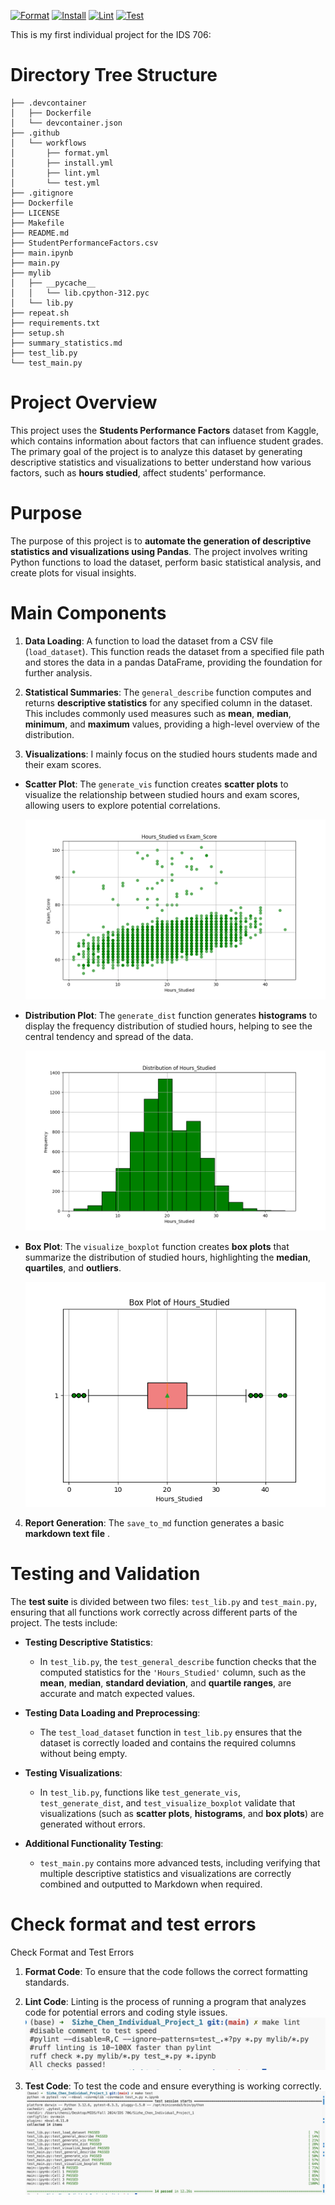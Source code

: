 [![Format](https://github.com/jessc0202/Sizhe_Chen_Individual_Project_1/actions/workflows/format.yml/badge.svg)](https://github.com/jessc0202/Sizhe_Chen_Individual_Project_1/actions/workflows/format.yml)
[![Install](https://github.com/jessc0202/Sizhe_Chen_Individual_Project_1/actions/workflows/install.yml/badge.svg)](https://github.com/jessc0202/Sizhe_Chen_Individual_Project_1/actions/workflows/install.yml)
[![Lint](https://github.com/jessc0202/Sizhe_Chen_Individual_Project_1/actions/workflows/lint.yml/badge.svg)](https://github.com/jessc0202/Sizhe_Chen_Individual_Project_1/actions/workflows/lint.yml)
[![Test](https://github.com/jessc0202/Sizhe_Chen_Individual_Project_1/actions/workflows/test.yml/badge.svg)](https://github.com/jessc0202/Sizhe_Chen_Individual_Project_1/actions/workflows/test.yml)


This is my first individual project for the IDS 706:
# **Directory Tree Structure**
```text
├── .devcontainer
│   ├── Dockerfile
│   └── devcontainer.json
├── .github
│   └── workflows
│       ├── format.yml
│       ├── install.yml
│       ├── lint.yml
│       └── test.yml
├── .gitignore
├── Dockerfile
├── LICENSE
├── Makefile
├── README.md
├── StudentPerformanceFactors.csv
├── main.ipynb
├── main.py
├── mylib
│   ├── __pycache__
│   │   └── lib.cpython-312.pyc
│   └── lib.py
├── repeat.sh
├── requirements.txt
├── setup.sh
├── summary_statistics.md
├── test_lib.py
└── test_main.py
```

# **Project Overview**
This project uses the **Students Performance Factors** dataset from Kaggle, which contains information about factors that can influence student grades. The primary goal of the project is to analyze this dataset by generating descriptive statistics and visualizations to better understand how various factors, such as **hours studied**, affect students' performance.

# **Purpose**
The purpose of this project is to **automate the generation of descriptive statistics and visualizations using Pandas**. The project involves writing Python functions to load the dataset, perform basic statistical analysis, and create plots for visual insights.

# **Main Components**
1. **Data Loading**:
   A function to load the dataset from a CSV file (`load_dataset`). This function reads the dataset from a specified file path and stores the data in a pandas DataFrame, providing the foundation for further analysis.

2. **Statistical Summaries**:
   The `general_describe` function computes and returns **descriptive statistics** for any specified column in the dataset. This includes commonly used measures such as **mean**, **median**, **minimum**, and **maximum** values, providing a high-level overview of the distribution.

3. **Visualizations**: I mainly focus on the studied hours students made and their exam scores.

- **Scatter Plot**: The `generate_vis` function creates **scatter plots** to visualize the relationship between studied hours and exam scores, allowing users to explore potential correlations.

  ![alt text](Figure_1.png)

- **Distribution Plot**: The `generate_dist` function generates **histograms** to display the frequency distribution of studied hours, helping to see the central tendency and spread of the data.

  ![alt text](Figure_2.png)

- **Box Plot**: The `visualize_boxplot` function creates **box plots** that summarize the distribution of studied hours, highlighting the **median**, **quartiles**, and **outliers**.

  ![alt text](Figure_3.png)

4. **Report Generation**:
   The `save_to_md` function generates a basic **markdown text file** .

# **Testing and Validation**

The **test suite** is divided between two files: `test_lib.py` and `test_main.py`, ensuring that all functions work correctly across different parts of the project. The tests include:

- **Testing Descriptive Statistics**: 
  - In `test_lib.py`, the `test_general_describe` function checks that the computed statistics for the `'Hours_Studied'` column, such as the **mean**, **median**, **standard deviation**, and **quartile ranges**, are accurate and match expected values.
  
- **Testing Data Loading and Preprocessing**: 
  - The `test_load_dataset` function in `test_lib.py` ensures that the dataset is correctly loaded and contains the required columns without being empty.
  
- **Testing Visualizations**: 
  - In `test_lib.py`, functions like `test_generate_vis`, `test_generate_dist`, and `test_visualize_boxplot` validate that visualizations (such as **scatter plots**, **histograms**, and **box plots**) are generated without errors.
  
- **Additional Functionality Testing**: 
  - `test_main.py` contains more advanced tests, including verifying that multiple descriptive statistics and visualizations are correctly combined and outputted to Markdown when required.

# **Check format and test errors**
Check Format and Test Errors

1. **Format Code**:
   To ensure that the code follows the correct formatting standards.

2. **Lint Code**:
   Linting is the process of running a program that analyzes code for potential errors and coding style issues. 
    ![alt text](make_lint.png)

3. **Test Code**:
   To test the code and ensure everything is working correctly.
    ![alt text](make_test.png)   





